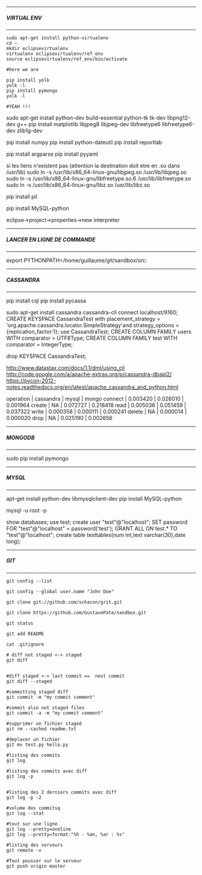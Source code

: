 
************************************************************************
#####    VIRTUAL ENV      
************************************************************************
```shell
sudo apt-get install python-virtualenv
cd ~
mkdir eclipsevirtualenv
virtualenv eclipsevirtualenv/ref_env
source eclipsevirtualenv/ref_env/bin/activate

#here we are

pip install yolk
yolk -l
pip install pymongo
yolk -l

#YEAH !!!
```
sudo apt-get install python-dev build-essential python-tk tk-dev libpng12-dev g++
pip install matplotlib libjpeg8 libjpeg-dev libfreetype6 libfreetype6-dev zlib1g-dev

pip install numpy
pip install python-dateutil
pip install reportlab

pip install argparse
pip install pyyaml


si les liens n'existent pas (attention la destination doit etre en .so dans /usr/lib)
sudo ln -s /usr/lib/x86_64-linux-gnu/libjpeg.so /usr/lib/libjpeg.so 
sudo ln -s /usr/lib/x86_64-linux-gnu/libfreetype.so.6 /usr/lib/libfreetype.so
sudo ln -s /usr/lib/x86_64-linux-gnu/libz.so /usr/lib/libz.so

pip install pil

pip install MySQL-python

eclipse->project->properties->new interpreter 


************************************************************************
#####    LANCER EN LIGNE DE COMMANDE
************************************************************************
export PYTHONPATH=/home/guillaume/git/sandbox/src:



************************************************************************
#####     CASSANDRA
************************************************************************
pip install cql
pip install pycassa

 
sudo apt-get install cassandra
cassandra-cli
connect localhost/9160;
CREATE KEYSPACE CassandraTest with placement_strategy = 'org.apache.cassandra.locator.SimpleStrategy'and strategy_options = {replication_factor:1};
use CassandraTest;
CREATE COLUMN FAMILY users	WITH comparator = UTF8Type;
CREATE COLUMN FAMILY test	WITH comparator = IntegerType;

drop KEYSPACE CassandraTest;

http://www.datastax.com/docs/1.1/dml/using_cli
http://code.google.com/a/apache-extras.org/p/cassandra-dbapi2/
https://pycon-2012-notes.readthedocs.org/en/latest/apache_cassandra_and_python.html

operation | cassandra | mysql | mongo
connect | 0.003420 | 0.026010  | 0.001964
create | NA | 0.072727 | 0.218418
read | 0.005036 | 0.051459 | 0.037322
write | 0.000358 | 0.000111 | 0.000241
delete | NA | 0.000014 | 0.000020
drop | NA | 0.025190 | 0.002656


************************************************************************
#####     MONGODB
************************************************************************
sudo pip install pymongo

************************************************************************
#####     MYSQL
************************************************************************
apt-get install python-dev libmysqlclient-dev
pip install MySQL-python

mysql -u root -p

show databases;
use test;
create user "test"@"localhost";
SET password FOR "test"@"localhost" = password('test');
GRANT ALL ON test.* TO "test"@"localhost";
create table testtables(num int,text varchar(30),date long);

************************************************************************
#####     GIT
************************************************************************
```shell
git config --list

git config --global user.name "John Doe"

git clone git://github.com/schacon/grit.git

git clone https://github.com/GustavePate/sandbox.git

git status

git add README

cat .gitignore

# diff not staged <-> staged
git diff


#diff staged <-> last commit ==  next commit
git diff --staged

#committing staged diff
git commit -m "my commit comment"

#commit also not staged files
git commit -a -m "my commit comment"

#supprimer un fichier staged
git rm --cached readme.txt

#deplacer un fichier
git mv test.py hello.py

#listing des commits
git log

#listing des commits avec diff
git log -p


#listing des 2 derniers commits avec diff
git log -p -2

#volume des commitsq
git log --stat

#tout sur une ligne
git log --pretty=oneline
git log --pretty=format:"%h - %an, %ar : %s"

#listing des serveurs
git remote -v

#Tout pousser sur le serveur
git push origin master
```


